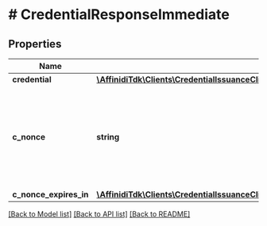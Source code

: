 # # CredentialResponseImmediate

## Properties

Name | Type | Description | Notes
------------ | ------------- | ------------- | -------------
**credential** | [**\AffinidiTdk\Clients\CredentialIssuanceClient\Model\CredentialResponseImmediateCredential**](CredentialResponseImmediateCredential.md) |  |
**c_nonce** | **string** | String containing a nonce to be used when creating a proof of possession of the key proof |
**c_nonce_expires_in** | [**\AffinidiTdk\Clients\CredentialIssuanceClient\Model\CredentialResponseImmediateCNonceExpiresIn**](CredentialResponseImmediateCNonceExpiresIn.md) |  |

[[Back to Model list]](../../README.md#models) [[Back to API list]](../../README.md#endpoints) [[Back to README]](../../README.md)
